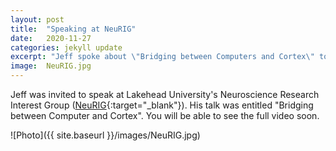 ```yaml
---
layout: post
title:  "Speaking at NeuRIG"
date:   2020-11-27
categories: jekyll update
excerpt: "Jeff spoke about \"Bridging between Computers and Cortex\" to Lakehead University's Neuroscience Research Interest Group"
image:	NeuRIG.jpg
---
```



Jeff was invited to speak at Lakehead University's Neuroscience Research Interest Group ([NeuRIG](https://neurig.lakeheadu.ca){:target="_blank"}). His talk was entitled \"Bridging between Computer and Cortex\". You will be able to see the full video soon.


![Photo]({{ site.baseurl }}/images/NeuRIG.jpg)
